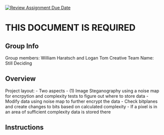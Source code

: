 [![Review Assignment Due Date](https://classroom.github.com/assets/deadline-readme-button-24ddc0f5d75046c5622901739e7c5dd533143b0c8e959d652212380cedb1ea36.svg)](https://classroom.github.com/a/ecp4su41)
# THIS DOCUMENT IS REQUIRED
## Group Info
Group members: William Haratsch and Logan Tom
Creative Team Name: Still Deciding

## Overview
Project layout:
    - Two aspects
        - (1) Image Steganography using a noise map for encrpytion and complexity tests to figure out where to store data
        - Modify data using noise map to further encrypt the data 
        - Check bitplanes and create changes to bits based on calculated complexity
        - If a pixel is in an area of sufficient complexity data is stored there
 

## Instructions
